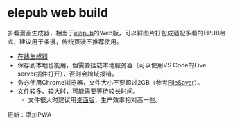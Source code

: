 # elepub web build

多看漫画生成器，相当于[elepub](https://github.com/taiyuuki/elepub)的Web版，可以将图片打包成适配多看的EPUB格式，建议用于条漫，传统页漫不推荐使用。

- [在线生成器](https://taiyuuki.github.io/elepub-web-build/)
- 保存到本地也能用，但需要挂载本地服务器（可以使用VS Code的Live server插件打开），否则会跨域报错。
- 务必使用Chrome浏览器，文件大小不要超过2GB（参考[FileSaver](https://github.com/eligrey/FileSaver.js)）。
- 文件较多、较大时，可能需要等待较长时间。
  - 文件很大时建议用[桌面版](https://github.com/taiyuuki/elepub)，生产效率相对高一些。

更新：添加PWA
